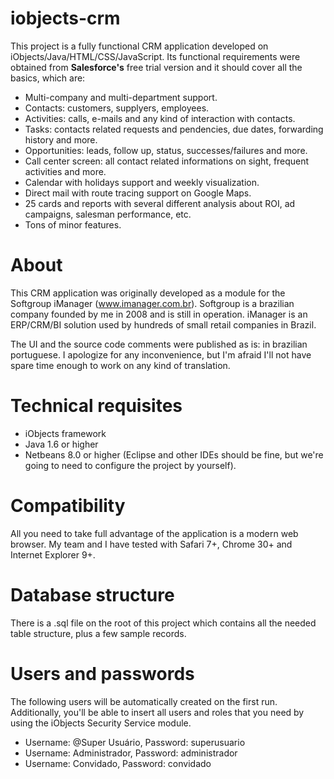 # iobjects-crm

This project is a fully functional CRM application developed on iObjects/Java/HTML/CSS/JavaScript. Its functional requirements were obtained from **Salesforce's** free trial version and it should cover all the basics, which are:

- Multi-company and multi-department support.
- Contacts: customers, supplyers, employees.
- Activities: calls, e-mails and any kind of interaction with contacts.
- Tasks: contacts related requests and pendencies, due dates, forwarding history and more.
- Opportunities: leads, follow up, status, successes/failures and more.
- Call center screen: all contact related informations on sight, frequent activities and more.
- Calendar with holidays support and weekly visualization.
- Direct mail with route tracing support on Google Maps.
- 25 cards and reports with several different analysis about ROI, ad campaigns, salesman performance, etc.
- Tons of minor features.

# About
This CRM application was originally developed as a module for the Softgroup iManager (www.imanager.com.br). Softgroup is a brazilian company founded by me in 2008 and is still in operation. iManager is an ERP/CRM/BI solution used by hundreds of small retail companies in Brazil.

The UI and the source code comments were published as is: in brazilian portuguese. I apologize for any inconvenience, but I'm afraid I'll not have spare time enough to work on any kind of translation.

# Technical requisites
- iObjects framework
- Java 1.6 or higher
- Netbeans 8.0 or higher (Eclipse and other IDEs should be fine, but we're going to need to configure the project by yourself).

# Compatibility
All you need to take full advantage of the application is a modern web browser. My team and I have tested with Safari 7+, Chrome 30+ and Internet Explorer 9+.

# Database structure
There is a .sql file on the root of this project which contains all the needed table structure, plus a few sample records.

# Users and passwords
The following users will be automatically created on the first run. Additionally, you'll be able to insert all users and roles that you need by using the iObjects Security Service module.
- Username: @Super Usuário, Password: superusuario
- Username: Administrador, Password: administrador
- Username: Convidado, Password: convidado
